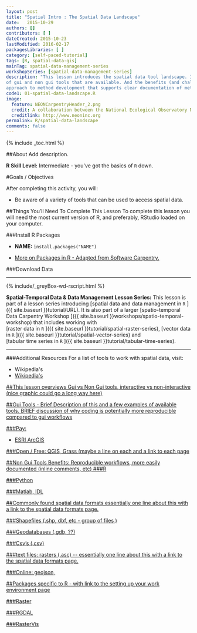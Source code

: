 ```yaml
---
layout: post
title: "Spatial Intro : The Spatial Data Landscape"
date:   2015-10-29
authors: []
contributors: [ ]
dateCreated: 2015-10-23
lastModified: 2016-02-17
packagesLibraries: [ ]
category: [self-paced-tutorial] 
tags: [R, spatial-data-gis]
mainTag: spatial-data-management-series
workshopSeries: [spatial-data-management-series]
description: "This lesson introduces the spatial data tool landscape. It covers the types
of gui and non gui tools that are available. And the benefits (and challenges) of using a non-gui (coding) 
approach to method development that supports clear documentation of methods."
code1: 01-spatial-data-landscape.R
image:
  feature: NEONCarpentryHeader_2.png
  credit: A collaboration between the National Ecological Observatory Network (NEON) and Data Carpentry
  creditlink: http://www.neoninc.org
permalink: R/spatial-data-landscape
comments: false
---
```


{% include _toc.html %}

##About
Add description.

**R Skill Level:** Intermediate - you've got the basics of `R` down.

<div id="objectives" markdown="1">

#Goals / Objectives

After completing this activity, you will:

* Be aware of a variety of tools that can be used to access spatial data. 


##Things You’ll Need To Complete This Lesson
To complete this lesson you will need the most current version of R, and 
preferably, RStudio loaded on your computer.

###Install R Packages

* **NAME:** `install.packages("NAME")`

* [More on Packages in R - Adapted from Software Carpentry.]({{site.baseurl}}R/Packages-In-R/)

###Download Data


****

{% include/_greyBox-wd-rscript.html %}

**Spatial-Temporal Data & Data Management Lesson Series:** This lesson is part
of a lesson series introducing
[spatial data and data management in `R` ]({{ site.baseurl }}tutorial/URL).
It is also part of a larger 
[spatio-temporal Data Carpentry Workshop ]({{ site.baseurl }}workshops/spatio-temporal-workshop)
that includes working with  
[raster data in `R` ]({{ site.baseurl }}tutorial/spatial-raster-series),
[vector data in `R` ]({{ site.baseurl }}tutorial/spatial-vector-series)
and  
[tabular time series in `R` ]({{ site.baseurl }}tutorial/tabular-time-series).

****

###Additional Resources
For a list of tools to work with spatial data, visit:
* Wikipedia's <a href="http://en.wikipedia.org/wiki/List_of_geographic_information_systems_software" target="_blank" GIS software page. >
* Wikipedia's <a href="http://en.wikipedia.org/wiki/List_of_spatial_analysis_software" target="_blank" spatial analysis software page. >

</div>


##This lesson overviews Gui vs Non Gui tools, interactive vs non-interactive 
(nice graphic could go a long way here)

##Gui Tools - 
Brief Description of this and a few examples of available tools. BRIEF discussion of why coding is potentially more reproducible compared to gui workflows

###Pay: 

* ESRI ArcGIS

###Open / Free: QGIS, Grass (maybe a line on each and a link to each page

##Non Gui Tools
  Benefits: Reproducible workflows, more easily documented (inline comments, etc)
###R

###Python

###Matlab, IDL



##Commonly found spatial data formats
essentially one line about this with a link to the spatial data formats page.

###Shapefiles (.shp, dbf, etc - group of files )

###Geodatabases (.gdb, ??)

###Csv’s (.csv)

###text files: rasters (.asc) -- essentially one line about this with a link to the spatial data formats page.

###Online: geojson,

##Packages specific to R - with link to the setting up your work environment page

###Raster

###RGDAL

###RasterVis



